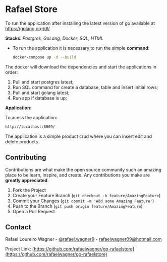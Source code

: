 # Rafael Store
To run the application after installing the latest version of go available at https://golang.org/dl/

**Stacks**: *Postgres, GoLang, Docker, SQL, HTML*

* To run the application it is necessary to run the simple **command**: 
  ```sh
  docker-compose up -d --build
  ```

The docker will download the dependencies and start the applications in order:
1. Pull and start postgres latest;
2. Run SQL command for create a database, table and insert initial rows;
3. Pull and start golang latest;
4. Run app if database is up;

**Application:**

To acess the application:
  ```sh
  http://localhost:8009/
  ```
The application is a simple product crud where you can insert edit and delete products 

<!-- CONTRIBUTING -->
## Contributing

Contributions are what make the open source community such an amazing place to be learn, inspire, and create. Any contributions you make are **greatly appreciated**.

1. Fork the Project
2. Create your Feature Branch (`git checkout -b feature/AmazingFeature`)
3. Commit your Changes (`git commit -m 'Add some Amazing Feature'`)
4. Push to the Branch (`git push origin feature/AmazingFeature`)
5. Open a Pull Request

<!-- CONTACT -->
## Contact

Rafael Loureiro Wagner - [@rafael.wagner9](https://www.linkedin.com/in/rafael-loureiro-wagner/) - rafaelwagner09@hotmail.com

Project Link: [https://github.com/rafaelwagner/go-rafaelstore](https://github.com/rafaelwagner/go-rafaelstore)
